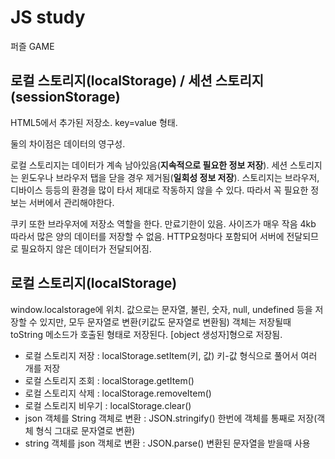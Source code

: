 # JS study

퍼즐 GAME

## 로컬 스토리지(localStorage) / 세션 스토리지(sessionStorage)

HTML5에서 추가된 저장소. key=value 형태.

둘의 차이점은 데이터의 영구성. 

로컬 스토리지는 데이터가 계속 남아있음(**지속적으로 필요한 정보 저장**). 
세션 스토리지는 윈도우나 브라우저 탭을 닫을 경우 제거됨(**일회성 정보 저장**).
스토리지는 브라우저, 디바이스 등등의 환경을 많이 타서 제대로 작동하지 않을 수 있다. 따라서 꼭 필요한 정보는 서버에서 관리해야한다.

쿠키 또한 브라우저에 저장소 역할을 한다. 만료기한이 있음. 사이즈가 매우 작음 4kb 
따라서 많은 양의 데이터를 저장할 수 없음. HTTP요청마다 포함되어 서버에 전달되므로 필요하지 않은 데이터가 전달되어짐.

## 로컬 스토리지(localStorage)
window.localstorage에 위치.
값으로는 문자열, 불린, 숫자, null, undefined 등을 저장할 수 있지만, 모두 문자열로 변환(키값도 문자열로 변환됨)
객체는 저장될때 toString 메소드가 호출된 형태로 저장된다. [object 생성자]형으로 저장됨.

- 로컬 스토리지 저장 : localStorage.setItem(키, 값)
키-값 형식으로 풀어서 여러 개를 저장
- 로컬 스토리지 조회 : localStorage.getItem()
- 로컬 스토리지 삭제 : localStorage.removeItem()
- 로컬 스토리지 비우기 : localStorage.clear()
- json 객체를 String 객체로 변환 : JSON.stringify() 
한번에 객체를 통째로 저장(객체 형식 그대로 문자열로 변환)
- string 객체를 json 객체로 변환 : JSON.parse()
변환된 문자열을 받을때 사용